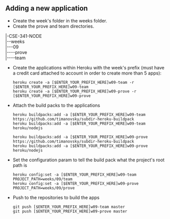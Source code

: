 ## Adding a new application
- Create the week's folder in the weeks folder.  
- Create the prove and team directories.  

|-CSE-341-NODE  
|--weeks  
|---09  
|----prove  
|----team  

- Create the applications within Heroku with the week's prefix (must have a credit card attached to account in order to create more than 5 apps):
  
  `heroku create -a [$ENTER_YOUR_PREFIX_HERE]w09-team -r [$ENTER_YOUR_PREFIX_HERE]w09-team`  
  `heroku create -a [$ENTER_YOUR_PREFIX_HERE]w09-prove -r [$ENTER_YOUR_PREFIX_HERE]w09-prove`  

- Attach the build packs to the applications

  `heroku buildpacks:add -a [$ENTER_YOUR_PREFIX_HERE]w09-team https://github.com/timanovsky/subdir-heroku-buildpack`  
  `heroku buildpacks:add -a [$ENTER_YOUR_PREFIX_HERE]w09-team heroku/nodejs`  
  
  `heroku buildpacks:add -a [$ENTER_YOUR_PREFIX_HERE]w09-prove https://github.com/timanovsky/subdir-heroku-buildpack`  
  `heroku buildpacks:add -a [$ENTER_YOUR_PREFIX_HERE]w09-prove heroku/nodejs`  

- Set the configuration param to tell the build pack what the project's root path is  
  
  `heroku config:set -a [$ENTER_YOUR_PREFIX_HERE]w09-team PROJECT_PATH=weeks/09/team`  
  `heroku config:set -a [$ENTER_YOUR_PREFIX_HERE]w09-prove PROJECT_PATH=weeks/09/prove`  
  
- Push to the repositories to build the apps  
  
  `git push [$ENTER_YOUR_PREFIX_HERE]w09-team master`  
  `git push [$ENTER_YOUR_PREFIX_HERE]w09-prove master`  
